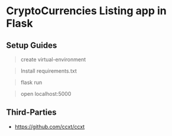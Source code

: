 # CryptoCurrencies Listing app in Flask

## Setup Guides
> create virtual-environment

> Install requirements.txt

> flask run

> open localhost:5000

## Third-Parties

- https://github.com/ccxt/ccxt
